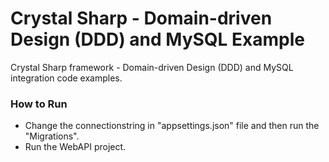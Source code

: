 # Crystal Sharp - Domain-driven Design (DDD) and MySQL Example
Crystal Sharp framework - Domain-driven Design (DDD) and MySQL integration code examples.


### How to Run

* Change the connectionstring in "appsettings.json" file and then run the "Migrations".
* Run the WebAPI project.
